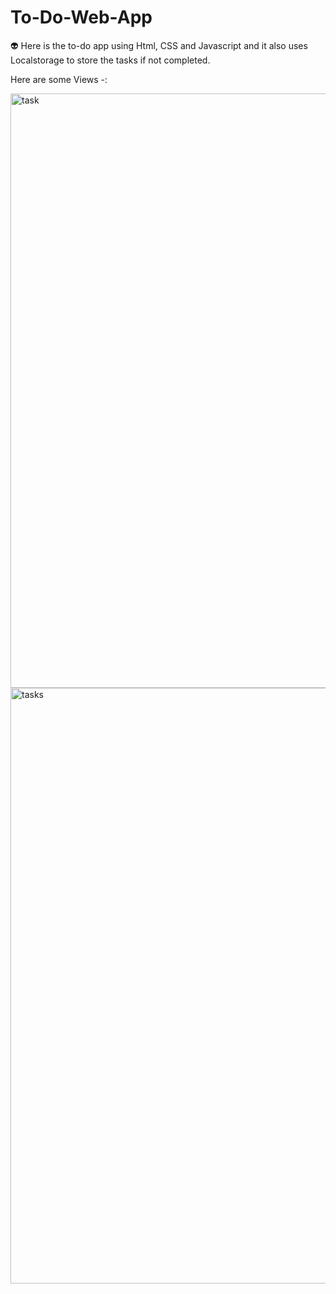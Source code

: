 # To-Do-Web-App
👽 Here is the to-do app using Html, CSS and Javascript and it also uses Localstorage to store the tasks if not completed.

Here are some Views -:

<img width="951" alt="task" src="https://github.com/user-attachments/assets/9aad4409-38f4-4941-802c-f1c19721808e">


<img width="953" alt="tasks" src="https://github.com/user-attachments/assets/5a2e3657-b7a8-44d7-bb75-2742d4ea91fa">
